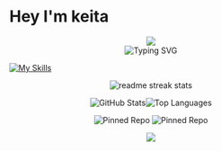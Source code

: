 

# Hey I'm keita


<div align="center">
  <img src="https://capsule-render.vercel.app/api?type=waving&color=gradient&customColorList=0,30&height=150&section=header&animation=twinkling" />
</div>

<div align="center">
  <img src="https://readme-typing-svg.herokuapp.com?font=Fira+Code&size=32&duration=2800&pause=2000&color=A9FEF7&center=true&vCenter=true&width=600&lines=Hey+Im+a+keita;+Developer;" alt="Typing SVG" />
</div>



[![My Skills](https://skillicons.dev/icons?i=python,js,ts,java,cpp,go,rust,swift,kotlin,dart,php,ruby,perl,lua,bash)](https://skillicons.dev)
<div align="center">
  <img src="https://github-readme-streak-stats.herokuapp.com/?user=keitagame&theme=transparent&border_radius=10&starting_year=2020" alt="readme streak stats" />

![GitHub Stats](https://github-readme-stats.vercel.app/api?username=keitagame&show_icons=true&bg_color=0d1117&title_color=00aaff&text_color=c9d1d9&icon_color=00aaff)![Top Languages](https://github-readme-stats.vercel.app/api/top-langs/?username=keitagame&layout=compact&bg_color=0d1117&title_color=00aaff&text_color=c9d1d9)
<div display="flex">
  
![Pinned Repo](https://github-readme-stats.vercel.app/api/pin/?username=keitagame&repo=Project-React&bg_color=0d1117&title_color=00aaff&text_color=c9d1d9&icon_color=00aaff)
![Pinned Repo](https://github-readme-stats.vercel.app/api/pin/?username=keitagame&repo=kpm&bg_color=0d1117&title_color=00aaff&text_color=c9d1d9&icon_color=00aaff)
</div>
</div>



<div align="center">
  <img src="https://github-readme-activity-graph.vercel.app/graph?username=keitagame&custom_title=User's%20GitHub%20Activity%20Graph&bg_color=0d1117&color=58a6ff&line=58a6ff&point=58a6ff&area=true&hide_border=true" />
</div>


<div align="center">
  









